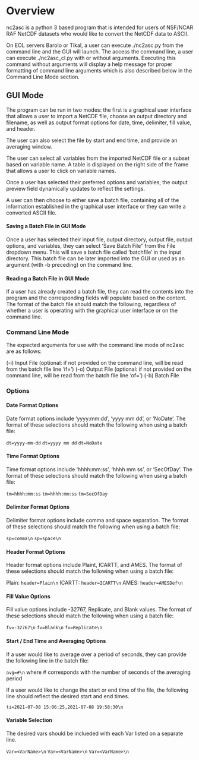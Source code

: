 # Overview
nc2asc is a python 3 based program that is intended for users of NSF/NCAR RAF NetCDF datasets who would like to convert the NetCDF data to ASCII.

On EOL servers Barolo or Tikal, a user can execute ./nc2asc.py from the command line and the GUI will launch. The access the command line, a user can execute ./nc2asc_cl.py with or without arguments. Executing this command without arguments will display a help message for proper formatting of command line arguments which is also described below in the Command Line Mode section. 

## GUI Mode
The program can be run in two modes: the first is a graphical user interface that allows a user to import a NetCDF file, choose an output directory and filename, as well as output format options for date, time, delimiter, fill value, and header.

The user can also select the file by start and end time, and provide an averaging window.

The user can select all variables from the imported NetCDF file or a subset based on variable name. A table is displayed on the right side of the frame that allows a user to click on variable names. 

Once a user has selected their preferred options and variables, the output preview field dynamically updates to reflect the settings. 

A user can then choose to either save a batch file, containing all of the information established in the graphical user interface or they can write a converted ASCII file. 

#### Saving a Batch File in GUI Mode
Once a user has selected their input file, output directory, output file, output options, and variables, they can select ‘Save Batch File” from the File dropdown menu. This will save a batch file called ‘batchfile’ in the input directory. This batch file can be later imported into the GUI or used as an argument (with -b preceding) on the command line. 

#### Reading a Batch File in GUI Mode
If a user has already created a batch file, they can read the contents into the program and the corresponding fields will populate based on the content. The format of the batch file should match the following, regardless of whether a user is operating with the graphical user interface or on the command line. 

### Command Line Mode
The expected arguments for use with the command line mode of nc2asc are as follows:

(-i) Input File (optional: if not provided on the command line, will be read from the batch file line ‘if=’)
(-o) Output File (optional: if not provided on the command line, will be read from the batch file line ‘of=’)
(-b) Batch File

### Options

#### Date Format Options
Date format options include ‘yyyy:mm:dd’, ‘yyyy mm dd’, or ‘NoDate’. The format of these selections should match the following when using a batch file:

`dt=yyyy-mm-dd`
`dt=yyyy mm dd`
`dt=NoDate`

#### Time Format Options
Time format options include ‘hhhh:mm:ss’, ‘hhhh mm ss’, or ‘SecOfDay’. The format of these selections should match the following when using a batch file:

`tm=hhhh:mm:ss`
`tm=hhhh:mm:ss`
`tm=SecOfDay`

#### Delimiter Format Options
Delimiter format options include comma and space separation. The format of these selections should match the following when using a batch file:

`sp=comma\n`
`sp=space\n`

#### Header Format Options
Header format options include Plaint, ICARTT, and AMES. The format of these selections should match the following when using a batch file:

Plain: `header=Plain\n`
ICARTT: `header=ICARTT\n`
AMES: `header=AMESDef\n`

#### Fill Value Options
Fill value options include -32767, Replicate, and Blank values. The format of these selections should match the following when using a batch file:

`fv=-32767\n`
`fv=Blank\n`
`fv=Replicate\n`

#### Start / End Time and Averaging Options
If a user would like to average over a period of seconds, they can provide the following line in the batch file:

`avg=#\n` where # corresponds with the number of seconds of the averaging period

If a user would like to change the start or end time of the file, the following line should reflect the desired start and end times.

`ti=2021-07-08 15:06:25,2021-07-08 19:58:30\n`

#### Variable Selection
The desired vars should be inclueded with each Var listed on a separate line.

`Var=<VarName>\n`
`Var=<VarName>\n`
`Var=<VarName>\n`
